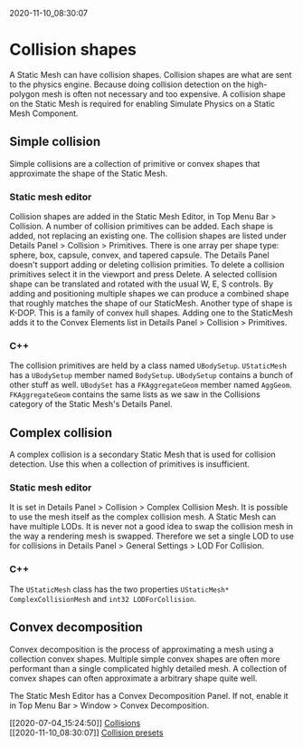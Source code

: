 2020-11-10_08:30:07

# Collision shapes

A Static Mesh can have collision shapes.
Collision shapes are what are sent to the physics engine.
Because doing collision detection on the high-polygon mesh is often not necessary and too expensive.
A collision shape on the Static Mesh is required for enabling Simulate Physics on a Static Mesh Component.

## Simple collision

Simple collisions are a collection of primitive or convex shapes that approximate the shape of the Static Mesh.

### Static mesh editor

Collision shapes are added in the Static Mesh Editor, in Top Menu Bar > Collision.
A number of collision primitives can be added.
Each shape is added, not replacing an existing one.
The collision shapes are listed under Details Panel > Collision > Primitives.
There is one array per shape type: sphere, box, capsule, convex, and tapered capsule.
The Details Panel doesn't support adding or deleting collision primities.
To delete a collision primitives select it in the viewport and press Delete.
A selected collision shape can be translated and rotated with the usual W, E, S controls.
By adding and positioning multiple shapes we can produce a combined shape that roughly matches the shape of our StaticMesh.
Another type of shape is K-DOP.
This is a family of convex hull shapes.
Adding one to the StaticMesh adds it to the Convex Elements list in Details Panel > Collision > Primitives.

### C++

The collision primitives are held by a class named `UBodySetup`.
`UStaticMesh` has a `UBodySetup` member named `BodySetup`.
`UBodySetup` contains a bunch of other stuff as well.
`UBodySet` has a `FKAggregateGeom` member named `AggGeom`.
`FKAggregateGeom` contains the same lists as we saw in the Collisions category of the Static Mesh's Details Panel.


## Complex collision

A complex collision is a secondary Static Mesh that is used for collision detection.
Use this when a collection of primitives is insufficient.

### Static mesh editor

It is set in Details Panel > Collision > Complex Collision Mesh.
It is possible to use the mesh itself as the complex collision mesh.
A Static Mesh can have multiple LODs.
It is never not a good idea to swap the collision mesh in the way a rendering mesh is swapped.
Therefore we set a single LOD to use for collisions in Details Panel > General Settings > LOD For Collision.

### C++

The `UStaticMesh` class has the two properties `UStaticMesh* ComplexCollisionMesh` and `int32 LODForCollision`.


## Convex decomposition

Convex decomposition is the process of approximating a mesh using a collection convex shapes.
Multiple simple convex shapes are often more performant than a single complicated highly detailed mesh.
A collection of convex shapes can often approximate a arbitrary shape quite well.

The Static Mesh Editor has a Convex Decomposition Panel.
If not, enable it in Top Menu Bar > Window > Convex Decomposition.


[[2020-07-04_15:24:50]] [Collisions](./Collisions.md)  
[[2020-11-10_08:30:07]] [Collision presets](./Collision%20presets.md)  

